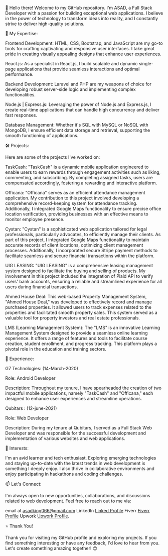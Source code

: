 👋 Hello there! Welcome to my GitHub repository. I'm ASAD, a Full Stack Developer with a passion for building exceptional web applications. I believe in the power of technology to transform ideas into reality, and I constantly strive to deliver high-quality solutions.

🚀 My Expertise:

Frontend Development: HTML, CSS, Bootstrap, and JavaScript are my go-to tools for crafting captivating and responsive user interfaces. I take great pride in creating visually appealing designs that enhance user experiences.

React.js: As a specialist in React.js, I build scalable and dynamic single-page applications that provide seamless interactions and optimal performance.

Backend Development: Laravel and PHP are my weapons of choice for developing robust server-side logic and implementing complex functionalities.

Node.js | Express.js: Leveraging the power of Node.js and Express.js, I create real-time applications that can handle high concurrency and deliver fast responses.

Database Management: Whether it's SQL with MySQL or NoSQL with MongoDB, I ensure efficient data storage and retrieval, supporting the smooth functioning of applications.

🛠️ Projects:

Here are some of the projects I've worked on:

TaskCash:
"TaskCash" is a dynamic mobile application engineered to enable users to earn rewards through engagement activities such as liking, commenting, and subscribing. By completing assigned tasks, users are compensated accordingly, fostering a rewarding and interactive platform.

Officana:
"Officana" serves as an efficient attendance management application. My contribution to this project involved developing a comprehensive record-keeping system for attendance tracking. Additionally, I integrated Google Maps functionality to ensure precise office location verification, providing businesses with an effective means to monitor employee presence.

Cystan:
"Cystan" is a sophisticated web application tailored for legal professionals, particularly advocates, to efficiently manage their clients. As part of this project, I integrated Google Maps functionality to maintain accurate records of client locations, optimizing client management processes. Additionally, I incorporated secure Stripe payment methods to facilitate seamless and secure financial transactions within the platform.

UIG LEASING:
"UIG LEASING" is a comprehensive leasing management system designed to facilitate the buying and selling of products. My involvement in this project included the integration of Plaid API to verify users' bank accounts, ensuring a reliable and streamlined experience for all users during financial transactions.

Ahmed House Deal:
This web-based Property Management System, "Ahmed House Deal," was developed to effectively record and manage purchased properties. It allowed users to track expenses related to the properties and facilitated smooth property sales. This system served as a valuable tool for property investors and real estate professionals.

LMS (Learning Management System):
The "LMS" is an innovative Learning Management System designed to provide a seamless online learning experience. It offers a range of features and tools to facilitate course creation, student enrollment, and progress tracking. This platform plays a pivotal role in the education and training sectors.


💼 Experience:

G7 Technologies: (14-March-2020)

Role: Android Developer 

Description: 
Throughout my tenure, I have spearheaded the creation of two impactful mobile applications, namely "TaskCash" and "Officana," each designed to enhance user experiences and streamline operations.

Qubitars : (12-june-2021)

Role: Web Developer

Description:
During my tenure at Qubitars, I served as a Full Stack Web Developer and was responsible for the successful development and implementation of various websites and web applications.


🌱 Interests:

I'm an avid learner and tech enthusiast. Exploring emerging technologies and staying up-to-date with the latest trends in web development is something I deeply enjoy. I also thrive in collaborative environments and enjoy participating in hackathons and coding challenges.

📫 Let's Connect:

I'm always open to new opportunities, collaborations, and discussions related to web development. Feel free to reach out to me via:

email at asadking066@gmail.com 
LinkedIn [Linked Profile](https://www.linkedin.com/in/asad-ali-66a8311b5/)
Fiverr [Fiverr Profile](https://www.fiverr.com/asadking066) 
Upwork [Upwork Profile](https://www.upwork.com/freelancers/~01fc75605863f33479?viewMode=1).

⭐ Thank You!

Thank you for visiting my GitHub profile and exploring my projects. If you find something interesting or have any feedback, I'd love to hear from you. Let's create something amazing together! 😊

<!---
Asad-ali349/Asad-ali349 is a ✨ special ✨ repository because its `README.md` (this file) appears on your GitHub profile.
You can click the Preview link to take a look at your changes.
--->

